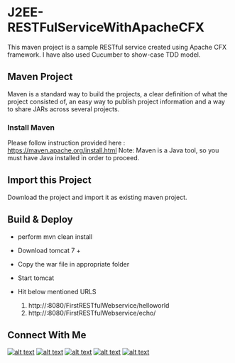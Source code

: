 # J2EE-RESTFulServiceWithApacheCFX

This maven project is a sample RESTful service created using Apache CFX framework. I have also used Cucumber to show-case TDD model.

## Maven Project
Maven is a standard way to build the projects, a clear definition of what the project consisted of, an easy way to publish project information and a way to share JARs across several projects.

### Install Maven
Please follow instruction provided here : https://maven.apache.org/install.html
Note: Maven is a Java tool, so you must have Java installed in order to proceed.

## Import this Project
Download the project and import it as existing maven project.

## Build & Deploy

   - perform mvn clean install
   - Download tomcat 7 + 
   - Copy the war file in appropriate folder
   - Start tomcat
   - Hit below mentioned URLS
   
       1) http://<ip>:8080/FirstRESTfulWebservice/helloworld
       2) http://<ip>:8080/FirstRESTfulWebservice/echo/<sample-text>

## Connect With Me
[![alt text][1.1]][1]
[![alt text][2.1]][2]
[![alt text][3.1]][3]
[![alt text][4.1]][4]
[![alt text][5.1]][5]


<!-- icons with padding -->

[1.1]: http://i.imgur.com/tXSoThF.png (twitter icon with padding)
[2.1]: http://i.imgur.com/P3YfQoD.png (facebook icon with padding)
[3.1]: http://i.imgur.com/yCsTjba.png (google plus icon with padding)
[4.1]: http://i.imgur.com/0o48UoR.png (github icon with padding)
[5.1]: http://i.imgur.com/paosKwN.png (linkedin icon with padding)

[1]: http://www.twitter.com/IamRajKD08
[2]: http://www.facebook.com/rdsofttech
[3]: https://plus.google.com/+RajKumarDubey08
[4]: http://www.github.com/rajkumardubey
[5]: https://in.linkedin.com/in/raj-kumar-dubey
